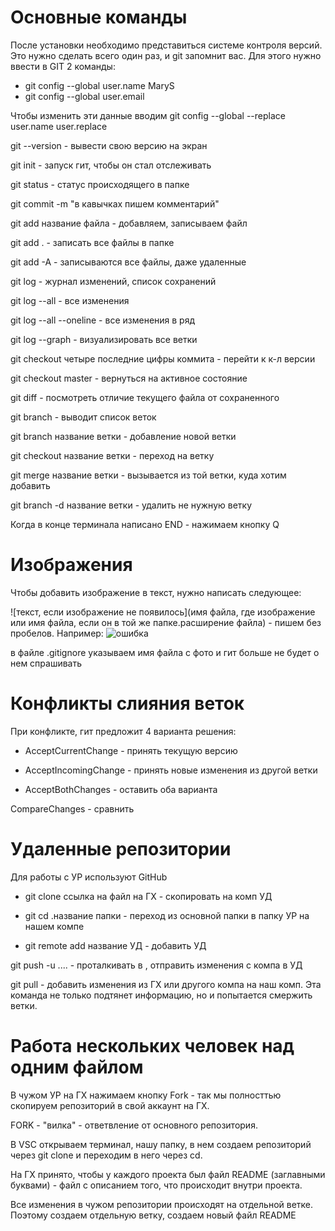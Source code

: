 # Основные команды

После установки необходимо представиться системе контроля версий. Это нужно сделать всего один раз, и git запомнит вас. Для этого нужно ввести в GIT 2 команды:

* git config --global user.name MaryS
* git config --global user.email 

Чтобы изменить эти данные вводим git config --global --replace user.name user.replace

git --version - вывести свою версию на экран

git init - запуск гит, чтобы он стал отслеживать

git status - статус происходящего в папке

git commit -m "в кавычках пишем комментарий" 

git add название файла - добавляем, записываем файл

git add . - записать все файлы в  папке

git add -A - записываются все файлы, даже удаленные

git log - журнал изменений, список сохранений

git log --all - все изменения

git log --all --oneline - все изменения в ряд

git log --graph - визуализировать все ветки

git checkout четыре последние цифры коммита - перейти к к-л версии

git checkout master - вернуться на активное состояние

git diff - посмотреть отличие текущего файла от сохраненного

git branch - выводит список веток

git branch название ветки - добавление новой ветки

git checkout название ветки - переход на ветку

git merge название ветки - вызывается из той ветки, куда хотим добавить

git branch -d название ветки - удалить не нужную ветку

Когда в конце терминала написано END - нажимаем кнопку Q

# Изображения

Чтобы добавить изображение в текст, нужно написать следующее:

![текст, если изображение не появилось](имя файла, где изображение или имя файла, если он в той же папке.расширение файла) - пишем без пробелов. Например:
![ошибка](teftelka.jpg)

в файле .gitignore указываем имя файла с фото и гит больше не будет о нем спрашивать

# Конфликты слияния веток

При конфликте, гит предложит 4 варианта решения:

* AcceptCurrentChange - принять текущую версию

* AcceptIncomingChange - принять новые изменения из другой ветки

* AcceptBothChanges - оставить оба варианта

CompareChanges - сравнить

# Удаленные репозитории

Для работы с УР используют GitHub

* git clone ссылка на файл на ГХ - скопировать на комп УД

* git cd .название папки - переход из основной папки в папку УР на нашем компе

* git remote add название УД - добавить УД

git push -u ....  - проталкивать в , отправить изменения с компа в УД

git pull - добавить изменения из ГХ или другого компа на наш комп.
Эта команда не только подтянет информацию, но и попытается смержить ветки.

# Работа нескольких человек над одним файлом

В чужом УР на ГХ нажимаем кнопку Fork - так мы полносттью скопируем репозиторий в свой аккаунт на ГХ.

FORK - "вилка" - ответвление от основного репозитория.

В VSC открываем терминал, нашу папку, в нем создаем репозиторий через git clone и переходим в него через cd.

На ГХ принято, чтобы у каждого проекта был файл README (заглавными буквами) - файл с описанием того, что происходит внутри проекта.

Все изменения в чужом репозитории происходят на отдельной ветке. Поэтому создаем отдельную ветку, создаем новый файл README